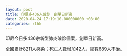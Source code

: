 ```yaml
---
layout: post
title: 印尼多436人確診　創單日新高
date: 2020-04-24 17:19:10.000000000 +08:00
categories: rthk
---
```


印尼今日多436宗新型肺炎確診個案，創單日新高。

全國累計8211人感染；死亡人數增加42人，總數689人不治。
